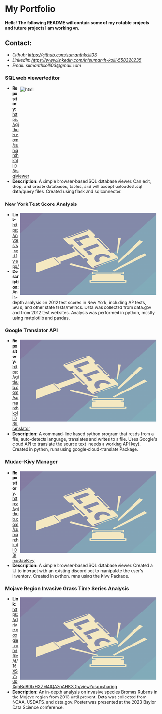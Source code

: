 # My Portfolio

#### Hello! The following README will contain some of my notable projects and future projects I am working on.

## Contact:
* _Github: https://github.com/sumanthkolli03_
* _LinkedIn: https://www.linkedin.com/in/sumanth-kolli-558320235_
* _Email: sumanthkolli03@gmail.com_


###  SQL web viewer/editor
  <!--* **View Project:**  http://www.insertpage.com-->
  
<img align="right" height="270" width="450px" src="![image](https://github.com/sumanthkolli03/portfolio/assets/108901380/9c64f695-1a55-4ea3-9e6d-e42a60f6fbea)
" alt="html" style="vertical-align:top; margin:4px">  
  
  * **Repository:**  https://github.com/sumanthkolli03/sqlviewer
  * **Description:**  A simple browser-based SQL database viewer.
Can edit, drop, and create databases, tables, and will accept uploaded .sql data/query files.
Created using flask and sqlconnector.

###  New York Test Score Analysis
  <!--* **View Project:**  http://www.insertpage.com-->
  
<img align="right" height="270" width="450px" src="https://github.com/Silcott/LegalLeadCloser/blob/main/LLC%20images/LLC_Logo_colored.png?raw=true" alt="html" style="vertical-align:top; margin:4px">  
  
  * **Link:**  https://nytests.netlify.app/
  * **Description:**  An in-depth analysis on 2012 test scores in New York, including AP tests, SATs, and other state tests/metrics.
Data was collected from data.gov and from 2012 test websites. 
Analysis was performed in python, mostly using matplotlib and pandas.

###  Google Translator API
  <!--* **View Project:**  http://www.insertpage.com-->
  
<img align="right" height="270" width="450px" src="https://github.com/Silcott/LegalLeadCloser/blob/main/LLC%20images/LLC_Logo_colored.png?raw=true" alt="html" style="vertical-align:top; margin:4px">  
  
  * **Repository:**  https://github.com/sumanthkolli03/translator
  * **Description:**  A command-line based python program that reads from a file, auto-detects language, translates and writes to a file.
Uses Google's cloud API to translate the source text (needs a working API key).
Created in python, runs using google-cloud-translate Package.

###  Mudae-Kivy Manager
  <!--* **View Project:**  http://www.insertpage.com-->
  
<img align="right" height="270" width="450px" src="https://github.com/Silcott/LegalLeadCloser/blob/main/LLC%20images/LLC_Logo_colored.png?raw=true" alt="html" style="vertical-align:top; margin:4px">  
  
  * **Repository:**  https://github.com/sumanthkolli03/mudaeKivy
  * **Description:**  A simple browser-based SQL database viewer.
Created a UI to interact with an existing discord bot to manipulate the user's inventory.
Created in python, runs using the Kivy Package.

### Mojave Region Invasive Grass Time Series Analysis
  <!--* **View Project:**  http://www.insertpage.com-->
  
<img align="right" height="270" width="450px" src="https://github.com/Silcott/LegalLeadCloser/blob/main/LLC%20images/LLC_Logo_colored.png?raw=true" alt="html" style="vertical-align:top; margin:4px">  
  
  * **Link:**  https://drive.google.com/file/d/16XS7o0pXqhBd8DIxHXZM4lQA3pAHK3Dh/view?usp=sharing
  * **Description:**  An in-depth analysis on invasive species Bromus Rubens in the Mojave region from 2013 until present.
Data was collected from NOAA, USDAFS, and data.gov.
Poster was presented at the 2023 Baylor Data Science conference.

